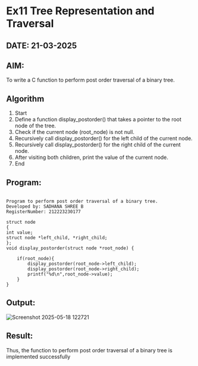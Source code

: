 # Ex11 Tree Representation and Traversal
## DATE: 21-03-2025
## AIM:
To write a C function to perform post order traversal of a binary tree.

## Algorithm
1. Start
2. Define a function display_postorder() that takes a pointer to the root node of the tree.
3. Check if the current node (root_node) is not null.
4. Recursively call display_postorder() for the left child of the current node.
5. Recursively call display_postorder() for the right child of the current node.
6. After visiting both children, print the value of the current node.
7. End
  

## Program:
```

Program to perform post order traversal of a binary tree.
Developed by: SADHANA SHREE B
RegisterNumber: 212223230177

struct node
{
int value;
struct node *left_child, *right_child;
};
void display_postorder(struct node *root_node) {

    if(root_node){
        display_postorder(root_node->left_child);
        display_postorder(root_node->right_child);
        printf("%d\n",root_node->value);
    }
}

```

## Output:

![Screenshot 2025-05-18 122721](https://github.com/user-attachments/assets/c8b94ec8-805f-4386-b1d7-447a15c7e2b7)


## Result:
Thus, the function to perform post order traversal of a binary tree is implemented successfully
